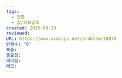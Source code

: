 ```yaml
---
tags:
  - 정렬
  - 값/좌표압축
created: 2025-09-13
reviewed:
URL: https://www.acmicpc.net/problem/18870
반복수: "0"
복습:
중요성:
레이팅:
메모:
---
```

